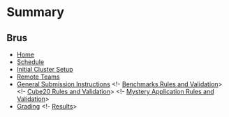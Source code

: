 # Summary
## Brus
- [Home](./main.md)
- [Schedule](./sched.md)
- [Initial Cluster Setup](./setup.md)
- [Remote Teams](./hybrid.md)
- [General Submission Instructions](./submission.md)
<!- [Benchmarks Rules and Validation](benchmark.md)>
<!- [Cube20 Rules and Validation](./rubiks.md)>
<!- [Mystery Application Rules and Validation](./mystery.md)>
- [Grading](./grading.md)
<!- [Results](./results.md)>
